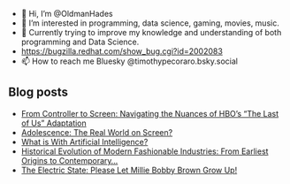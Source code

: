 - 👋 Hi, I’m @OldmanHades
- 👀 I’m interested in programming, data science, gaming, movies, music.
- 🌱 Currently trying to improve my knowledge and understanding of both programming and Data Science.
- https://bugzilla.redhat.com/show_bug.cgi?id=2002083
- 📫 How to reach me Bluesky @timothypecoraro.bsky.social


## Blog posts
<!-- BLOG-POST-LIST:START -->
- [From Controller to Screen: Navigating the Nuances of HBO’s “The Last of Us” Adaptation](https://medium.com/@timothypecoraro/from-controller-to-screen-navigating-the-nuances-of-hbos-the-last-of-us-adaptation-7971fa71d945?source=rss-5097f5c9b801------2)
- [Adolescence: The Real World on Screen?](https://medium.com/@timothypecoraro/adolescence-the-real-world-on-screen-b4b5fd312741?source=rss-5097f5c9b801------2)
- [What is With Artificial Intelligence?](https://medium.com/@timothypecoraro/what-is-with-artificial-intelligence-0b29ea224aeb?source=rss-5097f5c9b801------2)
- [Historical Evolution of Modern Fashionable Industries: From Earliest Origins to Contemporary…](https://medium.com/@timothypecoraro/historical-evolution-of-modern-fashionable-industries-from-earliest-origins-to-contemporary-42786d4e237f?source=rss-5097f5c9b801------2)
- [The Electric State: Please Let Millie Bobby Brown Grow Up!](https://medium.com/@timothypecoraro/the-electric-state-please-let-millie-bobby-brown-grow-up-776b27227306?source=rss-5097f5c9b801------2)
<!-- BLOG-POST-LIST:END -->

